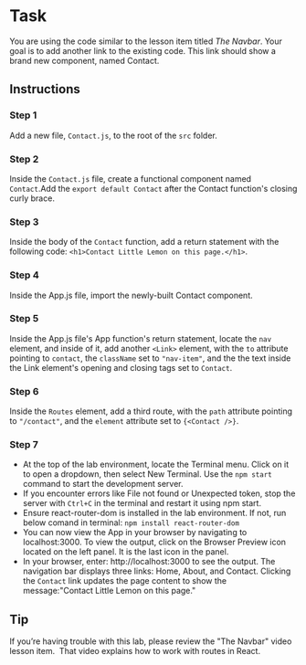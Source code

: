 # Task
You are using the code similar to the lesson item titled *The Navbar*. Your goal is to add another link to the existing code. This link should show a brand new component, named Contact.

## Instructions

### **Step 1**

Add a new file, `Contact.js`, to the root of the `src` folder.

### **Step 2**

Inside the `Contact.js` file, create a functional component named `Contact`.Add the `export default Contact` after the Contact function's closing curly brace. 

### **Step 3**

Inside the body of the `Contact` function, add a return statement with the following code: `<h1>Contact Little Lemon on this page.</h1>`.

### **Step 4**

Inside the App.js file, import the newly-built Contact component.

### **Step 5**

Inside the App.js file's App function's return statement, locate the `nav` element, and inside of it, add another `<Link>` element, with the `to` attribute pointing to `contact`, the `className` set to `"nav-item"`, and the the text inside the Link element's opening and closing tags set to `Contact`.

### **Step 6**

Inside the `Routes` element, add a third route, with the `path` attribute pointing to `"/contact"`, and the `element` attribute set to `{<Contact />}`.

### **Step 7**

- At the top of the lab environment, locate the Terminal menu. Click on it to open a dropdown, then select New Terminal.  Use the  `npm start` command to start the development server.
- If you encounter errors like File not found or Unexpected token, stop the server with `Ctrl+C` in the terminal and restart it using npm start.
- Ensure react-router-dom is installed in the lab environment. If not, run below comand in terminal:
  `npm install react-router-dom`
- You can now view the App in your browser by navigating to localhost:3000. To view the output, click on the Browser Preview icon located on the left panel. It is the last icon in the panel.
- In your browser, enter: http://localhost:3000 to see the output. The navigation bar displays three links: Home, About, and Contact. Clicking the `Contact` link updates the page content to show the message:"Contact Little Lemon on this page."

## Tip

If you’re having trouble with this lab, please review the "The Navbar" video lesson item.  That video explains how to work with routes in React.
